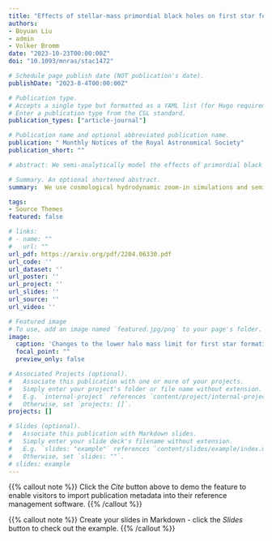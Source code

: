```yaml
---
title: "Effects of stellar-mass primordial black holes on first star formation"
authors:
- Boyuan Liu
- admin
- Volker Bromm
date: "2023-10-23T00:00:00Z"
doi: "10.1093/mnras/stac1472"

# Schedule page publish date (NOT publication's date).
publishDate: "2023-8-4T00:00:00Z"

# Publication type.
# Accepts a single type but formatted as a YAML list (for Hugo requirements).
# Enter a publication type from the CSL standard.
publication_types: ["article-journal"]

# Publication name and optional abbreviated publication name.
publication: " Monthly Notices of the Royal Astronomical Society"
publication_short: ""

# abstract: We semi-analytically model the effects of primordial black hole (PBH) accretion on the cosmic radiation background during the epoch of reionization (z larger than 6). PBHs in the intergalactic medium (IGM) and haloes, where star formation can occur, are considered. For stars with a mass larger than 25 solar mass, formed in suitable host haloes, we assume they quickly burn out and form stellar remnant black holes (SRBHs). These SRBHs, like PBHs, also accrete material, and are considered to have similar radiation feedback in the halo environment. To improve the background radiation estimation, we consider the impact of PBHs on structure formation, allowing a modified halo mass function. We consider the radiation feedback from a broad suite of black holes: PBHs, SRBHs, high-mass X-ray binaries (HMXBs), and supermassive black holes (SMBHs). The result shows that at z greater than 30, the radiation background energy density is generated by PBHs accreting in the IGM, whereas at lower redshifts, halo accretion dominates. We also dissect the total power density by modeling the accretion spectral energy distribution (SED) across different wavebands. In the UV band, we find that for PBH fraction in DM less than 1e-3, the H-ionizing and Lyman Alpha fluxes from PBH accretion feedback do not violate existing constraints on the timing of reionization, and on the effective Wouthuysen-Field coupling of the 21-cm spin temperature of neutral hydrogen to the IGM kinetic temperature. However, in the X-ray band, with the same abundance, PBHs contribute significantly and could explain the unresolved part of the cosmic X-ray background.

# Summary. An optional shortened abstract.
summary:  We use cosmological hydrodynamic zoom-in simulations and semi-analytical models to study the effects of primordial black holes (PBHs) on first star formation.

tags:
- Source Themes
featured: false

# links:
# - name: ""
#   url: ""
url_pdf: https://arxiv.org/pdf/2204.06330.pdf
url_code: ''
url_dataset: ''
url_poster: ''
url_project: ''
url_slides: ''
url_source: ''
url_video: ''

# Featured image
# To use, add an image named `featured.jpg/png` to your page's folder. 
image:
  caption: 'Changes to the lower halo mass limit for first star formation with respect to different PBH mass'
  focal_point: ""
  preview_only: false

# Associated Projects (optional).
#   Associate this publication with one or more of your projects.
#   Simply enter your project's folder or file name without extension.
#   E.g. `internal-project` references `content/project/internal-project/index.md`.
#   Otherwise, set `projects: []`.
projects: []

# Slides (optional).
#   Associate this publication with Markdown slides.
#   Simply enter your slide deck's filename without extension.
#   E.g. `slides: "example"` references `content/slides/example/index.md`.
#   Otherwise, set `slides: ""`.
# slides: example
---
```


{{% callout note %}}
Click the *Cite* button above to demo the feature to enable visitors to import publication metadata into their reference management software.
{{% /callout %}}

{{% callout note %}}
Create your slides in Markdown - click the *Slides* button to check out the example.
{{% /callout %}}
